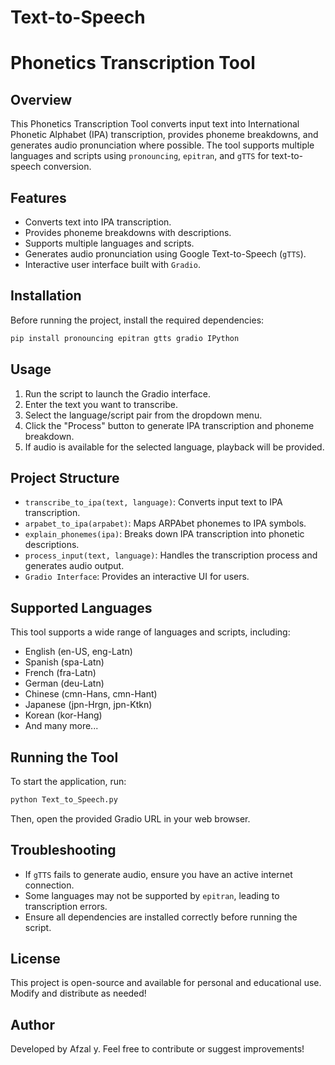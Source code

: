 # Text-to-Speech

# Phonetics Transcription Tool

## Overview
This Phonetics Transcription Tool converts input text into International Phonetic Alphabet (IPA) transcription, provides phoneme breakdowns, and generates audio pronunciation where possible. The tool supports multiple languages and scripts using `pronouncing`, `epitran`, and `gTTS` for text-to-speech conversion.

## Features
- Converts text into IPA transcription.
- Provides phoneme breakdowns with descriptions.
- Supports multiple languages and scripts.
- Generates audio pronunciation using Google Text-to-Speech (`gTTS`).
- Interactive user interface built with `Gradio`.

## Installation
Before running the project, install the required dependencies:

```bash
pip install pronouncing epitran gtts gradio IPython
```

## Usage
1. Run the script to launch the Gradio interface.
2. Enter the text you want to transcribe.
3. Select the language/script pair from the dropdown menu.
4. Click the "Process" button to generate IPA transcription and phoneme breakdown.
5. If audio is available for the selected language, playback will be provided.

## Project Structure
- `transcribe_to_ipa(text, language)`: Converts input text to IPA transcription.
- `arpabet_to_ipa(arpabet)`: Maps ARPAbet phonemes to IPA symbols.
- `explain_phonemes(ipa)`: Breaks down IPA transcription into phonetic descriptions.
- `process_input(text, language)`: Handles the transcription process and generates audio output.
- `Gradio Interface`: Provides an interactive UI for users.

## Supported Languages
This tool supports a wide range of languages and scripts, including:
- English (en-US, eng-Latn)
- Spanish (spa-Latn)
- French (fra-Latn)
- German (deu-Latn)
- Chinese (cmn-Hans, cmn-Hant)
- Japanese (jpn-Hrgn, jpn-Ktkn)
- Korean (kor-Hang)
- And many more...

## Running the Tool
To start the application, run:

```bash
python Text_to_Speech.py
```

Then, open the provided Gradio URL in your web browser.

## Troubleshooting
- If `gTTS` fails to generate audio, ensure you have an active internet connection.
- Some languages may not be supported by `epitran`, leading to transcription errors.
- Ensure all dependencies are installed correctly before running the script.

## License
This project is open-source and available for personal and educational use. Modify and distribute as needed!

## Author
Developed by Afzal y. Feel free to contribute or suggest improvements!

